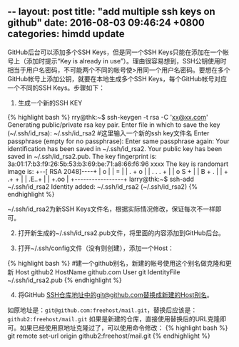 --
layout: post
title: "add multiple ssh keys on github"
date:   2016-08-03 09:46:24 +0800
categories: himdd update
---

GitHub后台可以添加多个SSH Keys，但是同一个SSH Keys只能在添加在一个帐号上（添加时提示“Key is already in use”）。理由很容易想到，SSH公钥使用时相当于用户名密码，不可能两个不同的帐号使>用同一个用户名密码。要想在多个GitHub帐号上添加公钥，就要在本地生成多个SSH Keys，每个GitHub帐号对应一个不同的SSH Keys。步骤如下：

1. 生成一个新的SSH KEY

{% highlight bash %}
rry@thk:~$ ssh-keygen -t rsa -C 'xx@xx.com'
Generating public/private rsa key pair.
Enter file in which to save the key (~/.ssh/id_rsa): ~/.ssh/id_rsa2 #这里输入一个新的ssh key文件名
Enter passphrase (empty for no passphrase):
Enter same passphrase again:
Your identification has been saved in ~/.ssh/id_rsa2.
Your public key has been saved in ~/.ssh/id_rsa2.pub.
The key fingerprint is:
3a:01:17:b3:f9:26:5b:53:b3:69:be:71:a8:66:f6:96 xxxx
The key is randomart image is:
+--[ RSA 2048]----+
|      o          |
|       =         |
|    . +   o      |
|     . . . +     |
|      o S +      |
|       B + .     |
|      +  .+ +    |
|       .E..+     |
|       +.oo      |
+-----------------+
larry@thk:~$ ssh-add ~/.ssh/id_rsa2
Identity added: ~/.ssh/id_rsa2 (~/.ssh/id_rsa2)
{% endhighlight %}

~/.ssh/id_rsa2为新SSH Keys文件名，根据实际情况修改，保证每次不一样即可。

2. 打开新生成的~/.ssh/id_rsa2.pub文件，将里面的内容添加到GitHub后台。

3. 打开~/.ssh/config文件（没有则创建），添加一个Host：

{% highlight bash %}
#建一个github别名，新建的帐号使用这个别名做克隆和更新
Host github2
HostName github.com
User git
IdentityFile ~/.ssh/id_rsa2.pub
{% endhighlight %}

4. 将GitHub SSH仓库地址中的git@github.com替换成新建的Host别名。

如原地址是：`git@github.com:freehost/mail.git`，替换后应该是：`github2:freehost/mail.git`
如果是新建的仓库，直接使用替换后的URL克隆即可。如果已经使用原地址克隆过了，可以使用命令修改：
{% highlight bash %}
git remote set-url origin github2:freehost/mail.git
{% endhighlight %}
